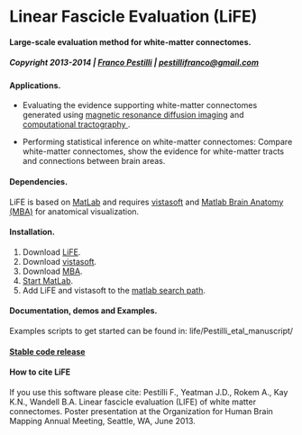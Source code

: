 # Linear Fascicle Evaluation (LiFE)

#### Large-scale evaluation method for white-matter connectomes.

##### Copyright 2013-2014   |   [Franco Pestilli](francopestilli.com)   |   pestillifranco@gmail.com
 
#### Applications.

* Evaluating the evidence supporting white-matter connectomes generated using [magnetic resonance diffusion imaging](http://en.wikipedia.org/wiki/Diffusion_MRI) and [computational tractography ](http://en.wikipedia.org/wiki/Tractography).

* Performing statistical inference on white-matter connectomes: Compare white-matter connectomes, show the evidence for white-matter tracts and connections between brain areas.

#### Dependencies.
LiFE is based on [MatLab](http://www.mathworks.com/products/matlab/) and requires [vistasoft](https://github.com/vistalab/vistasoft) and [Matlab Brain Anatomy (MBA)](https://github.com/francopestilli/mba) for anatomical visualization. 

#### Installation.
1. Download [LiFE](https://github.com/vistalab/life).
2. Download [vistasoft](https://github.com/vistalab/vistasoft).
3. Download [MBA](https://github.com/francopestilli/mba).
4. [Start MatLab](http://www.mathworks.com/help/matlab/startup-and-shutdown.html).
5. Add LiFE and vistasoft to the [matlab search path](http://www.mathworks.com/help/matlab/ref/addpath.html).

#### Documentation, demos and Examples.
Examples scripts to get started can be found in:
  life/Pestilli_etal_manuscript/

#### [Stable code release](https://github.com/vistalab/life/releases/tag/v0.1.1)

#### How to cite LiFE
If you use this software please cite: Pestilli F., Yeatman J.D., Rokem A., Kay K.N., Wandell B.A. Linear fascicle evaluation (LIFE) of white matter connectomes. Poster presentation at the Organization for Human Brain Mapping Annual Meeting, Seattle, WA, June 2013.
